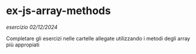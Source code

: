 # ex-js-array-methods
*esercizio 02/12/2024*

Completare gli esercizi nelle cartelle allegate utilizzando i metodi degli array più appropiati